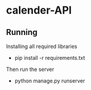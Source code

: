 # calender-API

## Running

Installing all required libraries
- pip install -r requirements.txt

Then run the server
- python manage.py runserver
